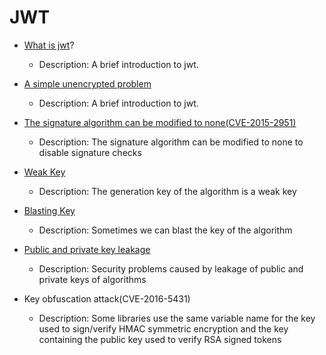 # JWT

- [What is jwt](https://github.com/Stakcery/Web-Security/blob/main/JWT/data/JWT%E7%AE%80%E8%A6%81%E4%BB%8B%E7%BB%8D.md)?
  - Description: A brief introduction to jwt.
- [A simple unencrypted problem](https://github.com/Stakcery/Web-Security/blob/main/JWT/data/%E4%B8%80%E4%B8%AA%E7%AE%80%E5%8D%95%E7%9A%84%E6%97%A0%E5%8A%A0%E5%AF%86%E9%A2%98%E7%9B%AE.md)
  - Description: A brief introduction to jwt.
- [The signature algorithm can be modified to none(CVE-2015-2951)](https://github.com/Stakcery/Web-Security/blob/main/JWT/data/%E7%AD%BE%E5%90%8D%E7%AE%97%E6%B3%95%E5%8F%AF%E8%A2%AB%E4%BF%AE%E6%94%B9%E4%B8%BAnone.md)
  - Description: The signature algorithm can be modified to none to disable signature checks
- [Weak Key](https://github.com/Stakcery/Web-Security/blob/main/JWT/data/%E5%AF%86%E9%92%A5%E5%BC%B1%E5%8F%A3%E4%BB%A4.md)
  - Description: The generation key of the algorithm is a weak key
- [Blasting Key](https://github.com/Stakcery/Web-Security/blob/main/JWT/data/%E7%88%86%E7%A0%B4%E5%AF%86%E9%92%A5.md)
  - Description: Sometimes we can blast the key of the algorithm

- [Public and private key leakage](https://github.com/Stakcery/Web-Security/blob/main/JWT/data/%E5%85%AC%E7%A7%81%E9%92%A5%E6%B3%84%E9%9C%B2.md)
  - Description: Security problems caused by leakage of public and private keys of algorithms
- Key obfuscation attack(CVE-2016-5431)
  - Description: Some libraries use the same variable name for the key used to sign/verify HMAC symmetric encryption and the key containing the public key used to verify RSA signed tokens